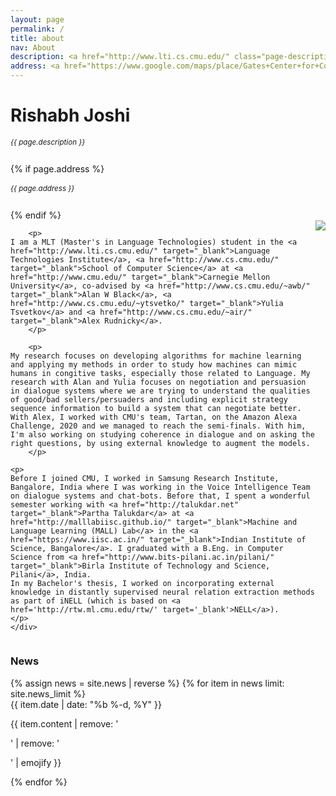 ```yaml
---
layout: page
permalink: /
title: about
nav: About
description: <a href="http://www.lti.cs.cmu.edu/" class="page-description" target="_blank">Language Technologies Institute</a> • <a href="http://www.cs.cmu.edu/" class="page-description" target="_blank">School of Computer Science</a> • <a href="http://www.cmu.edu/" class="page-description" target="_blank">Carnegie Mellon University</a>
address: <a href="https://www.google.com/maps/place/Gates+Center+for+Computer+Science/@40.4432641,-79.9449469,19.18z/data=!4m5!3m4!1s0x8834f22175d2f3cf:0x963e80aba7fde2d0!8m2!3d40.4435476!4d-79.9446184" class="page-description" target="_blank">Gates Hillman Center, 5000 Forbes Ave, Pittsburgh, PA 15213</a>
---
```


<div class="col p-0 pt-4 pb-4">
  <h1 class="pb-3 title text-left font-weight-bold">Rishabh Joshi</h1>
  <h6 class="m-0 mb-2" style="font-size: 0.83em;">{{ page.description }}</h6>
  {% if page.address %}
      <h6 class="m-0 mb-2" style="font-size: 0.83em;">{{ page.address }}</h6>
  {% endif %}
</div>

<!-- Introduction -->

<div style="display: flex; flex-wrap: wrap;">
    <div class="text-justify p-0">
        <div class="col-xs-12 col-sm-6 p-0 pt-2 pb-sm-2 pb-4 pl-sm-4 text-center" style="float: right;">
          <img class="profile-img img-responsive" src="{{ 'prof_pic.jpg' | prepend: '/assets/img/' | prepend: site.baseurl | prepend: site.url }}">
        </div>

        <p>
	I am a MLT (Master's in Language Technologies) student in the <a href="http://www.lti.cs.cmu.edu/" target="_blank">Language Technologies Institute</a>, <a href="http://www.cs.cmu.edu/" target="_blank">School of Computer Science</a> at <a href="http://www.cmu.edu/" target="_blank">Carnegie Mellon University</a>, co-advised by <a href="http://www.cs.cmu.edu/~awb/" target="_blank">Alan W Black</a>, <a href="http://www.cs.cmu.edu/~ytsvetko/" target="_blank">Yulia Tsvetkov</a> and <a href="http://www.cs.cmu.edu/~air/" target="_blank">Alex Rudnicky</a>.
        </p>
        
        <p>
	My research focuses on developing algorithms for machine learning and applying my methods in order to study how machines can mimic humans in congitive tasks, especially those related to Language. My research with Alan and Yulia focuses on negotiation and persuasion in dialogue systems where we are trying to understand the qualities of good/bad sellers/persuaders and including explicit strategy sequence information to build a system that can negotiate better. 
	With Alex, I worked with CMU's team, Tartan, on the Amazon Alexa Challenge, 2020 and we managed to reach the semi-finals. With him, I'm also working on studying coherence in dialogue and on asking the right questions, by using external knowledge to augment the models.
        </p>

	<p>
    Before I joined CMU, I worked in Samsung Research Institute, Bangalore, India where I was working in the Voice Intelligence Team on dialogue systems and chat-bots. Before that, I spent a wonderful semester working with <a href="http://talukdar.net" target="_blank">Partha Talukdar</a> at <a href="http://malllabiisc.github.io/" target="_blank">Machine and Language Learning (MALL) Lab</a> in the <a href="https://www.iisc.ac.in/" target="_blank">Indian Institute of Science, Bangalore</a>. I graduated with a B.Eng. in Computer Science from <a href="http://www.bits-pilani.ac.in/pilani/" target="_blank">Birla Institute of Technology and Science, Pilani</a>, India.
    In my Bachelor's thesis, I worked on incorporating external knowledge in distantly supervised neural relation extraction methods as part of iNELL (which is based on <a href='http://rtw.ml.cmu.edu/rtw/' target='_blank'>NELL</a>).
	</p>
    </div>
</div>


<!-- News -->
<div class="news mt-3 p-0">
  <h3 class="title mb-4 p-0">News</h3>
  {% assign news = site.news | reverse %}
  {% for item in news limit: site.news_limit %}
    <div class="row p-0">
      <div class="col-sm-2 p-0">
        <span class="badge danger-color-dark darken-1 font-weight-bold text-uppercase align-middle date ml-3">
          {{ item.date | date: "%b %-d, %Y" }}
        </span>
      </div>
      <div class="col-sm-10 mt-2 mt-sm-0 ml-3 ml-md-0 p-0 font-weight-light text">
        <p>{{ item.content | remove: '<p>' | remove: '</p>' | emojify }}</p>
      </div>
    </div>
  {% endfor %}
</div>
